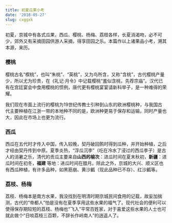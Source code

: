 ```yaml
---
title: 初夏瓜果小考
date: '2018-05-27'
slug: cxggxk
---
```

初夏，京城中有各式瓜果，西瓜、樱桃、杨梅、荔枝各样，长夏消渴吻，必不可少，郊外又有采摘田园供游人采摘，得享田园之乐。本篇作以上诸果品小考，溯其本源，来历。

### 樱桃
樱桃古名“楔桃”，也叫“朱桃”、“英桃”，又为鸟所含，又称“含桃”，古代樱桃产量少，所以尤为珍贵，在《礼记·月令》中记载樱桃“羞似含桃，先荐宗庙”。汉代已有在宫廷宴会中食用樱桃的惯例，唐代更有樱桃宴宴请新科举子，是一种难得的荣耀。

我们现在市面上流行的樱桃为19世纪传教士引种到山东的欧洲樱桃种，与我国古代主要种植在江浙一带的本地种不同的是，欧洲种更易于保存和运输，同时产量也大，因此在市场上也更为流行。

### 西瓜
西瓜在五代时才传入中国，传入较晚，契丹破回鹘时得到瓜种，并开始种植，之后才经由契丹传到中原。夏季炎热，“浮瓜沉李”（吃在冷水了浸过的西瓜李子）是古人的消暑之乐，清代的贡瓜主要来自**山西的榆次**：进瓜时间在夏末秋初，**新疆**：进瓜时间在初冬，**福建** 等地：进瓜时间在腊月。除此之外，京城的大兴、顺义区也有西瓜种植，有许多品种，如黑筋崩、黄沙瓤（现此品种已不存）、红沙瓤等。

### 荔枝、杨梅
荔枝、杨梅本是南方水果，我没找到在明清时期京城民间食用的记载，故妄加揣测，古代的“帝都人”怕是没有在夏季享用这些水果的福气了。现代社会的便利可以使得保存期较短的荔枝、杨梅也“飞入”平常百姓家，对于喜爱这些水果的人士也可就此做个“日啖荔枝三百颗，不辞长作岭南人”的逍遥人了。
